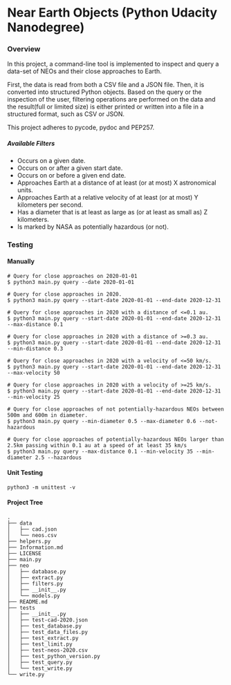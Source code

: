 # Near Earth Objects (Python Udacity Nanodegree)
### Overview
In this project, a command-line tool is implemented to inspect and query a data-set of NEOs and their close approaches to Earth.

First, the data is read from both a CSV file and a JSON file. Then, it is converted into structured Python objects. Based on the query or the inspection of the user, filtering operations are performed on the data and the result(full or limited size) is either printed or written into a file in a structured format, such as CSV or JSON.

This project adheres to pycode, pydoc and PEP257.

##### Available Filters
- Occurs on a given date.
- Occurs on or after a given start date.
- Occurs on or before a given end date.
- Approaches Earth at a distance of at least (or at most) X astronomical units.
- Approaches Earth at a relative velocity of at least (or at most) Y kilometers per second.
- Has a diameter that is at least as large as (or at least as small as) Z kilometers.
- Is marked by NASA as potentially hazardous (or not).


### Testing
#### Manually
```
# Query for close approaches on 2020-01-01
$ python3 main.py query --date 2020-01-01

# Query for close approaches in 2020.
$ python3 main.py query --start-date 2020-01-01 --end-date 2020-12-31

# Query for close approaches in 2020 with a distance of <=0.1 au.
$ python3 main.py query --start-date 2020-01-01 --end-date 2020-12-31 --max-distance 0.1

# Query for close approaches in 2020 with a distance of >=0.3 au.
$ python3 main.py query --start-date 2020-01-01 --end-date 2020-12-31 --min-distance 0.3

# Query for close approaches in 2020 with a velocity of <=50 km/s.
$ python3 main.py query --start-date 2020-01-01 --end-date 2020-12-31 --max-velocity 50

# Query for close approaches in 2020 with a velocity of >=25 km/s.
$ python3 main.py query --start-date 2020-01-01 --end-date 2020-12-31 --min-velocity 25

# Query for close approaches of not potentially-hazardous NEOs between 500m and 600m in diameter.
$ python3 main.py query --min-diameter 0.5 --max-diameter 0.6 --not-hazardous

# Query for close approaches of potentially-hazardous NEOs larger than 2.5km passing within 0.1 au at a speed of at least 35 km/s
$ python3 main.py query --max-distance 0.1 --min-velocity 35 --min-diameter 2.5 --hazardous
```
#### Unit Testing
```
python3 -m unittest -v
```

#### Project Tree

```
.
├── data
│   ├── cad.json
│   └── neos.csv
├── helpers.py
├── Information.md
├── LICENSE
├── main.py
├── neo
│   ├── database.py
│   ├── extract.py
│   ├── filters.py
│   ├── __init__.py
│   └── models.py
├── README.md
├── tests
│   ├── __init__.py
│   ├── test-cad-2020.json
│   ├── test_database.py
│   ├── test_data_files.py
│   ├── test_extract.py
│   ├── test_limit.py
│   ├── test-neos-2020.csv
│   ├── test_python_version.py
│   ├── test_query.py
│   └── test_write.py
└── write.py

```
